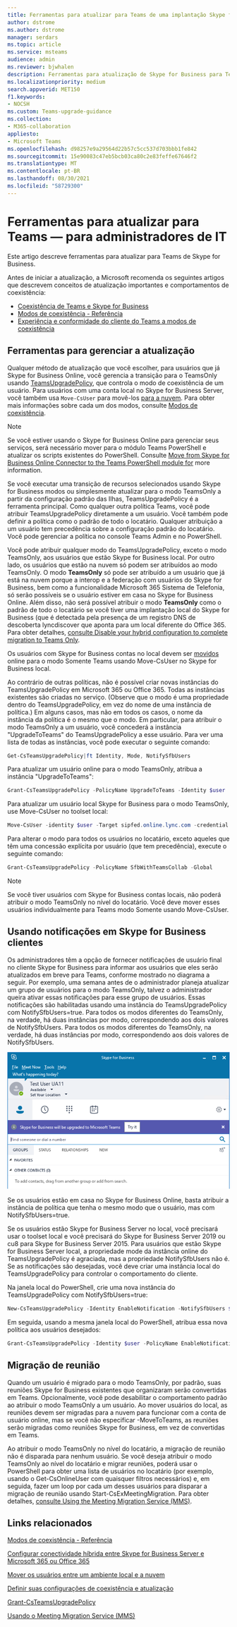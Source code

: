 ```yaml
---
title: Ferramentas para atualizar para Teams de uma implantação Skype for Business local
author: dstrome
ms.author: dstrome
manager: serdars
ms.topic: article
ms.service: msteams
audience: admin
ms.reviewer: bjwhalen
description: Ferramentas para atualização de Skype for Business para Teams
ms.localizationpriority: medium
search.appverid: MET150
f1.keywords:
- NOCSH
ms.custom: Teams-upgrade-guidance
ms.collection:
- M365-collaboration
appliesto:
- Microsoft Teams
ms.openlocfilehash: d98257e9a29564d22b57c5cc537d703bbb1fe842
ms.sourcegitcommit: 15e90083c47eb5bcb03ca80c2e83feffe67646f2
ms.translationtype: MT
ms.contentlocale: pt-BR
ms.lasthandoff: 08/30/2021
ms.locfileid: "58729300"
---
```

# <a name="tools-for-upgrading-to-teams-mdash-for-it-administrators"></a>Ferramentas para atualizar para Teams &mdash; para administradores de IT

Este artigo descreve ferramentas para atualizar para Teams de Skype for Business. 

Antes de iniciar a atualização, a Microsoft recomenda os seguintes artigos que descrevem conceitos de atualização importantes e comportamentos de coexistência:

- [Coexistência de Teams e Skype for Business](teams-and-skypeforbusiness-coexistence-and-interoperability.md)
- [Modos de coexistência - Referência](migration-interop-guidance-for-teams-with-skype.md)
- [Experiência e conformidade do cliente do Teams a modos de coexistência](teams-client-experience-and-conformance-to-coexistence-modes.md)

## <a name="tools-for-managing-the-upgrade"></a>Ferramentas para gerenciar a atualização

Qualquer método de atualização que você escolher, para usuários que já Skype for Business Online, você gerencia a transição para o TeamsOnly usando [TeamsUpgradePolicy](/powershell/module/skype/grant-csteamsupgradepolicy?view=skype-ps), que controla o modo de coexistência de um usuário. Para usuários com uma conta local no Skype for Business Server, você também usa `Move-CsUser` para movê-los [para a nuvem](/skypeforbusiness/hybrid/move-users-between-on-premises-and-cloud).  Para obter mais informações sobre cada um dos modos, consulte [Modos de coexistência](migration-interop-guidance-for-teams-with-skype.md).

> [!NOTE]
> Se você estiver usando o Skype for Business Online para gerenciar seus serviços, será necessário mover para o módulo Teams PowerShell e atualizar os scripts existentes do PowerShell. Consulte [Move from Skype for Business Online Connector to the Teams PowerShell module for](teams-powershell-move-from-sfbo.md) more information.

Se você executar uma transição de recursos selecionados usando Skype for Business modos ou simplesmente atualizar para o modo TeamsOnly a partir da configuração padrão das Ilhas, TeamsUpgradePolicy é a ferramenta principal. Como qualquer outra política Teams, você pode atribuir TeamsUpgradePolicy diretamente a um usuário. Você também pode definir a política como o padrão de todo o locatário. Qualquer atribuição a um usuário tem precedência sobre a configuração padrão do locatário.  Você pode gerenciar a política no console Teams Admin e no PowerShell.

Você pode atribuir qualquer modo do TeamsUpgradePolicy, exceto o modo TeamsOnly, aos usuários que estão Skype for Business local. Por outro lado, os usuários que estão na nuvem só podem ser atribuídos ao modo TeamsOnly. O modo **TeamsOnly** só pode ser atribuído a um usuário que já está na nuvem porque a interop e a federação com usuários do Skype for Business, bem como a funcionalidade Microsoft 365 Sistema de Telefonia, só serão possíveis se o usuário estiver em casa no Skype for Business Online.  Além disso, não será possível atribuir o modo **TeamsOnly** como o padrão de todo o locatário se você tiver uma implantação local do Skype for Business (que é detectada pela presença de um registro DNS de descoberta lyncdiscover que aponta para um local diferente do Office 365. Para obter detalhes, [consulte Disable your hybrid configuration to complete migration to Teams Only](/SkypeForBusiness/hybrid/cloud-consolidation-disabling-hybrid).

Os usuários com Skype for Business contas no local devem ser [movidos](/SkypeForBusiness/hybrid/move-users-from-on-premises-to-teams) online para o modo Somente Teams usando Move-CsUser no Skype for Business local. 

Ao contrário de outras políticas, não é possível criar novas instâncias do TeamsUpgradePolicy em Microsoft 365 ou Office 365. Todas as instâncias existentes são criadas no serviço.  (Observe que o modo é uma propriedade dentro do TeamsUpgradePolicy, em vez do nome de uma instância de política.) Em alguns casos, mas não em todos os casos, o nome da instância da política é o mesmo que o modo. Em particular, para atribuir o modo TeamsOnly a um usuário, você concederá a instância "UpgradeToTeams" do TeamsUpgradePolicy a esse usuário. Para ver uma lista de todas as instâncias, você pode executar o seguinte comando:

```PowerShell
Get-CsTeamsUpgradePolicy|ft Identity, Mode, NotifySfbUsers
```

Para atualizar um usuário online para o modo TeamsOnly, atribua a instância "UpgradeToTeams": 

```PowerShell
Grant-CsTeamsUpgradePolicy -PolicyName UpgradeToTeams -Identity $user 
```

Para atualizar um usuário local Skype for Business para o modo TeamsOnly, use Move-CsUser no toolset local:

```PowerShell
Move-CsUser -identity $user -Target sipfed.online.lync.com -credential $cred
```

Para alterar o modo para todos os usuários no locatário, exceto aqueles que têm uma concessão explícita por usuário (que tem precedência), execute o seguinte comando:

```PowerShell
Grant-CsTeamsUpgradePolicy -PolicyName SfbWithTeamsCollab -Global
```


>[!NOTE]
>Se você tiver usuários com Skype for Business contas locais, não poderá atribuir o modo TeamsOnly no nível do locatário. Você deve mover esses usuários individualmente para Teams modo Somente usando Move-CsUser.


## <a name="using-notifications-in-skype-for-business-clients"></a>Usando notificações em Skype for Business clientes

Os administradores têm a opção de fornecer notificações de usuário final no cliente Skype for Business para informar aos usuários que eles serão atualizados em breve para Teams, conforme mostrado no diagrama a seguir. Por exemplo, uma semana antes de o administrador planeja atualizar um grupo de usuários para o modo TeamsOnly, talvez o administrador queira ativar essas notificações para esse grupo de usuários. Essas notificações são habilitadas usando uma instância do TeamsUpgradePolicy com NotifySfbUsers=true.  Para todos os modos diferentes do TeamsOnly, na verdade, há duas instâncias por modo, correspondendo aos dois valores de NotifySfbUsers.  Para todos os modos diferentes do TeamsOnly, na verdade, há duas instâncias por modo, correspondendo aos dois valores de NotifySfbUsers. 

![Diagrama mostrando notificações.](media/teams-upgrade-sfb-with-notifications.png)

Se os usuários estão em casa no Skype for Business Online, basta atribuir a instância de política que tenha o mesmo modo que o usuário, mas com NotifySfbUsers=true. 

Se os usuários estão Skype for Business Server no local, você precisará usar o toolset local e você precisará do Skype for Business Server 2019 ou cu8 para Skype for Business Server 2015. Para usuários que estão Skype for Business Server local, a propriedade mode da instância online do TeamsUpgradePolicy é agraciada, mas a propriedade NotifySfbUsers não é. Se as notificações são desejadas, você deve criar uma instância local do TeamsUpgradePolicy para controlar o comportamento do cliente. 

Na janela local do PowerShell, crie uma nova instância do TeamsUpgradePolicy com NotifySfbUsers=true:

```PowerShell
New-CsTeamsUpgradePolicy -Identity EnableNotification -NotifySfbUsers $true
```

Em seguida, usando a mesma janela local do PowerShell, atribua essa nova política aos usuários desejados:

```PowerShell
Grant-CsTeamsUpgradePolicy -Identity $user -PolicyName EnableNotification
```

## <a name="meeting-migration"></a>Migração de reunião

Quando um usuário é migrado para o modo TeamsOnly, por padrão, suas reuniões Skype for Business existentes que organizaram serão convertidas em Teams. Opcionalmente, você pode desabilitar o comportamento padrão ao atribuir o modo TeamsOnly a um usuário. Ao mover usuários do local, as reuniões devem ser migradas para a nuvem para funcionar com a conta de usuário online, mas se você não especificar -MoveToTeams, as reuniões serão migradas como reuniões Skype for Business, em vez de convertidas em Teams. 

Ao atribuir o modo TeamsOnly no nível do locatário, a migração de reunião não é disparada para nenhum usuário. Se você deseja atribuir o modo TeamsOnly ao nível do locatário e migrar reuniões, poderá usar o PowerShell para obter uma lista de usuários no locatário (por exemplo, usando o Get-CsOnlineUser com quaisquer filtros necessários) e, em seguida, fazer um loop por cada um desses usuários para disparar a migração de reunião usando Start-CsExMeetingMigration. Para obter detalhes, [consulte Using the Meeting Migration Service (MMS)](/skypeforbusiness/audio-conferencing-in-office-365/setting-up-the-meeting-migration-service-mms).



## <a name="related-links"></a>Links relacionados

[Modos de coexistência - Referência](migration-interop-guidance-for-teams-with-skype.md) 

[Configurar conectividade híbrida entre Skype for Business Server e Microsoft 365 ou Office 365](/SkypeForBusiness/hybrid/configure-hybrid-connectivity)

[Mover os usuários entre um ambiente local e a nuvem](/SkypeForBusiness/hybrid/move-users-between-on-premises-and-cloud)

[Definir suas configurações de coexistência e atualização](setting-your-coexistence-and-upgrade-settings.md)

[Grant-CsTeamsUpgradePolicy](/powershell/module/skype/grant-csteamsupgradepolicy?view=skype-ps)

[Usando o Meeting Migration Service (MMS)](/skypeforbusiness/audio-conferencing-in-office-365/setting-up-the-meeting-migration-service-mms)
